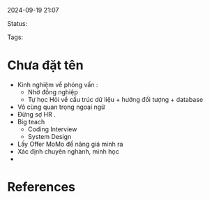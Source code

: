 
2024-09-19 21:07

Status:

Tags:


# Chưa đặt tên

- Kinh nghiệm về phỏng vấn : 
  -  Nhờ đồng nghiệp
  - Tự học
  Hỏi về cấu trúc dữ liệu + hướng đối tượng + database
-  Vô cùng quan trọng ngoại ngữ
-  Đừng sợ HR . 
- Big teach
   -  Coding Interview
   -  System Design
-  Lấy Offer MoMo để nâng giá mình ra
- Xác định chuyên nghành, mình học
-  


# References





